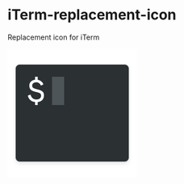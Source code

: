 # iTerm-replacement-icon
Replacement icon for iTerm

![Screenshot](/iterm2.iconset/icon_256x256.png?raw=true "Optional Title")
